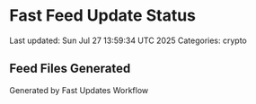 # Fast Feed Update Status
Last updated: Sun Jul 27 13:59:34 UTC 2025
Categories: crypto

## Feed Files Generated

Generated by Fast Updates Workflow
